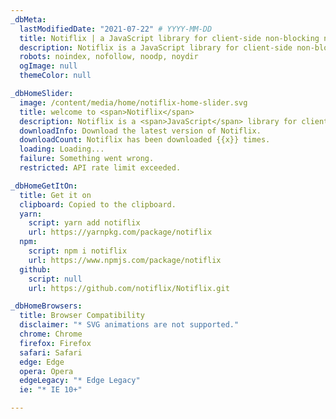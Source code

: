 ```yaml
---
_dbMeta:
  lastModifiedDate: "2021-07-22" # YYYY-MM-DD
  title: Notiflix | a JavaScript library for client-side non-blocking notifications.
  description: Notiflix is a JavaScript library for client-side non-blocking notifications, popup boxes, loading indicators, and more that makes your web projects much better.
  robots: noindex, nofollow, noodp, noydir
  ogImage: null
  themeColor: null

_dbHomeSlider:
  image: /content/media/home/notiflix-home-slider.svg
  title: welcome to <span>Notiflix</span>
  description: Notiflix is a <span>JavaScript</span> library for client-side non-blocking notifications, popup boxes, loading indicators, and more that makes your web projects much better.
  downloadInfo: Download the latest version of Notiflix.
  downloadCount: Notiflix has been downloaded {{x}} times.
  loading: Loading...
  failure: Something went wrong.
  restricted: API rate limit exceeded.

_dbHomeGetItOn:
  title: Get it on
  clipboard: Copied to the clipboard.
  yarn:
    script: yarn add notiflix
    url: https://yarnpkg.com/package/notiflix
  npm:
    script: npm i notiflix
    url: https://www.npmjs.com/package/notiflix
  github:
    script: null
    url: https://github.com/notiflix/Notiflix.git

_dbHomeBrowsers:
  title: Browser Compatibility
  disclaimer: "* SVG animations are not supported."
  chrome: Chrome
  firefox: Firefox
  safari: Safari
  edge: Edge
  opera: Opera
  edgeLegacy: "* Edge Legacy"
  ie: "* IE 10+"

---
```

